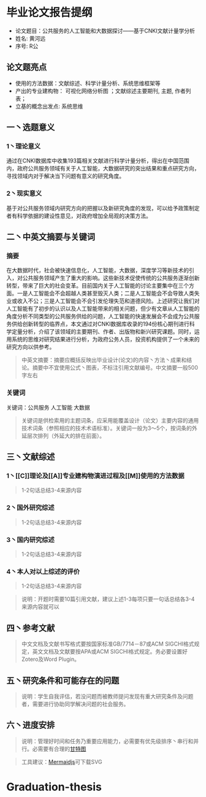 
# 毕业论文报告提纲

* 论文题目：公共服务的人工智能和大数据探讨——基于CNKI文献计量学分析
* 姓名: 黄河远
* 序号: R公
<!--more-->

## 论文题亮点

* 使用的方法数据：文献综述、科学计量分析、系统思维框架等
* 产出的专业建构物： 可视化网络分析图 ；文献综述主要期刊, 主题, 作者列表；
* 立基的概念出发点: 系统思维


## 一丶选题意义
### 1丶理论意义

通过在CNKI数据库中收集193篇相关文献进行科学计量分析，得出在中国范围内，政府公共服务领域有关于人工智能，大数据研究的突出结果和重点研究方向，寻找领域内对于解决当下问题有意义的研究角度。



### 2丶现实意义

基于对公共服务领域内研究方向的把握以及新研究角度的发现，可以给予政策制定者有科学依据的建设性意见，对政府增加全局观的决策方法。


## 二丶中英文摘要与关键词

### 摘要

在大数据时代，社会被快速信息化，人工智能，大数据，深度学习等新技术的引入，对公共服务领域产生了重大的影响。这些新技术促使传统的公共服务逐渐创新转型，带来了巨大的社会变革。目前国内关于人工智能的讨论主要集中在三个方面。一是人工智能会不会超越人类甚至毁灭人类；二是人工智能会不会导致人类失业或收入不公；三是人工智能会不会引发伦理失范和道德风险。上述研究让我们对人工智能有了初步的认识以及人工智能带来的相关问题，但少有文章从人工智能的角度分析不同类型的公共服务供给的问题，人工智能的快速发展会不会成为公共服务供给创新转型的临界点，本文通过对CNKI数据库收录的194份核心期刊进行科学定量分析，介绍了该领域的主要期刊、作者、出版物和新兴研究课题。同时，运用系统的思维对研究结果进行分析，为政府公务人员，投资机构提供了一个未来的研究方向以供参考。

> 中英文摘要：摘要应概括反映出毕业设计(论文)的内容丶方法丶成果和结论。摘要中不宜使用公式丶图表，不标注引用文献编号。中文摘要一般500字左右
 

### 关键词

关键词：公共服务 人工智能 大数据   
>  关键词是供检索用的主题词条，应采用能覆盖设计（论文）主要内容的通用技术词条（参照相应的技术术语标准）。关键词一般为3～5个，按词条的外延层次排列（外延大的排在前面）。



## 三丶文献综述

### 1丶[[C]]理论及[[A]]专业建构物演进过程及[[M]]使用的方法数据

> 1-2句话总结3-4来源内容

### 2丶国外研究综述

> 1-2句话总结3-4来源内容

### 3丶国内研究综述

> 1-2句话总结3-4来源内容

### 4丶本人对以上综述的评价

> 1-2句话总结3-4来源内容

> 说明：开题时需要10篇引用文献，建议上述1-3每项只要一句话总结各3-4来源内容就可以


## 四丶参考文献

> 中文文档及文献书写格式要按国家标准GB/7714－87或ACM SIGCHI格式规定，英文文档及文献要按APA或ACM SIGCHI格式规定。务必要设置好Zotero及Word Plugin。


## 五丶研究条件和可能存在的问题
> 说明：学生自我评估，若没问题而被教师提问发现有重大研究条件及问题者，需要进行协助同学解决问题的社会服务。

## 六丶进度安排
> 说明：管理好时间和任务乃重要应用能力，必需要有优先级排序丶串行和并行。必需要有合理的[甘特图](https://www.mindtheproduct.com/tame-your-roadmap/)

> 工具建议：[Mermaidjs](https://mermaidjs.github.io/mermaid-live-editor/)可下载SVG
 

# Graduation-thesis
